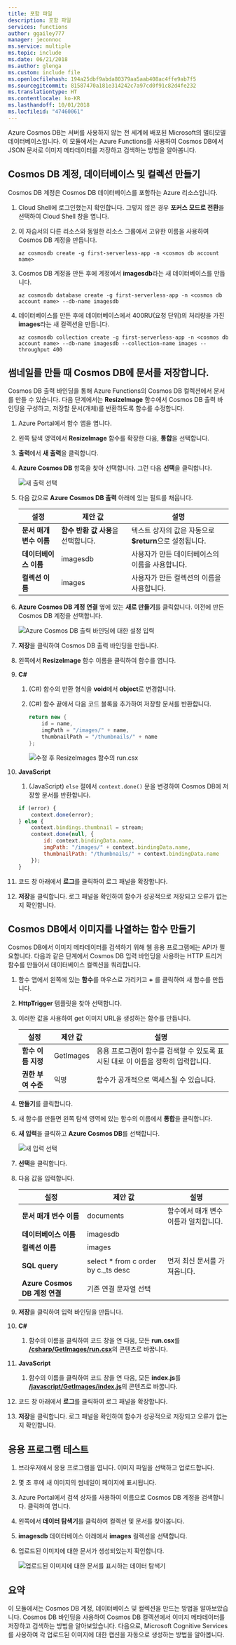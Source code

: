 ```yaml
---
title: 포함 파일
description: 포함 파일
services: functions
author: ggailey777
manager: jeconnoc
ms.service: multiple
ms.topic: include
ms.date: 06/21/2018
ms.author: glenga
ms.custom: include file
ms.openlocfilehash: 194a25dbf9abda80379aa5aab408ac4ffe9ab7f5
ms.sourcegitcommit: 81587470a181e314242c7a97cd0f91c82d4fe232
ms.translationtype: HT
ms.contentlocale: ko-KR
ms.lasthandoff: 10/01/2018
ms.locfileid: "47460061"
---
```

Azure Cosmos DB는 서버를 사용하지 않는 전 세계에 배포된 Microsoft의 멀티모델 데이터베이스입니다. 이 모듈에서는 Azure Functions를 사용하여 Cosmos DB에서 JSON 문서로 이미지 메타데이터를 저장하고 검색하는 방법을 알아봅니다.

## <a name="create-a-cosmos-db-account-database-and-collection"></a>Cosmos DB 계정, 데이터베이스 및 컬렉션 만들기

Cosmos DB 계정은 Cosmos DB 데이터베이스를 포함하는 Azure 리소스입니다.

1. Cloud Shell에 로그인했는지 확인합니다.  그렇지 않은 경우 **포커스 모드로 전환**을 선택하여 Cloud Shell 창을 엽니다. 

1. 이 자습서의 다른 리소스와 동일한 리소스 그룹에서 고유한 이름을 사용하여 Cosmos DB 계정을 만듭니다.

    ```azurecli
    az cosmosdb create -g first-serverless-app -n <cosmos db account name>
    ```

1. Cosmos DB 계정을 만든 후에 계정에서 **imagesdb**라는 새 데이터베이스를 만듭니다.

    ```azurecli
    az cosmosdb database create -g first-serverless-app -n <cosmos db account name> --db-name imagesdb
    ```

1. 데이터베이스를 만든 후에 데이터베이스에서 400RU(요청 단위)의 처리량을 가진 **images**라는 새 컬렉션을 만듭니다.

    ```azurecli
    az cosmosdb collection create -g first-serverless-app -n <cosmos db account name> --db-name imagesdb --collection-name images --throughput 400
    ```


## <a name="save-a-document-to-cosmos-db-when-a-thumbnail-is-created"></a>썸네일를 만들 때 Cosmos DB에 문서를 저장합니다.

Cosmos DB 출력 바인딩을 통해 Azure Functions의 Cosmos DB 컬렉션에서 문서를 만들 수 있습니다. 다음 단계에서는 **ResizeImage** 함수에서 Cosmos DB 출력 바인딩을 구성하고, 저장할 문서(개체)를 반환하도록 함수를 수정합니다.

1. Azure Portal에서 함수 앱을 엽니다.

1. 왼쪽 탐색 영역에서 **ResizeImage** 함수를 확장한 다음, **통합**을 선택합니다.

1. **출력**에서 **새 출력**을 클릭합니다.

1. **Azure Cosmos DB** 항목을 찾아 선택합니다. 그런 다음 **선택**을 클릭합니다.

    ![새 출력 선택](media/functions-first-serverless-web-app/4-new-output.jpg)

1. 다음 값으로 **Azure Cosmos DB 출력** 아래에 있는 필드를 채웁니다.

    | 설정      |  제안 값   | 설명                                        |
    | --- | --- | ---|
    | **문서 매개 변수 이름** | **함수 반환 값 사용**을 선택합니다. | 텍스트 상자의 값은 자동으로 **$return**으로 설정됩니다. |
    | **데이터베이스 이름** | imagesdb | 사용자가 만든 데이터베이스의 이름을 사용합니다. |
    | **컬렉션 이름** | images | 사용자가 만든 컬렉션의 이름을 사용합니다. |

1. **Azure Cosmos DB 계정 연결** 옆에 있는 **새로 만들기**를 클릭합니다. 이전에 만든 Cosmos DB 계정을 선택합니다.

    ![Azure Cosmos DB 출력 바인딩에 대한 설정 입력](media/functions-first-serverless-web-app/4-cosmos-db-output.png)

1. **저장**을 클릭하여 Cosmos DB 출력 바인딩을 만듭니다.

1. 왼쪽에서 **ResizeImage** 함수 이름을 클릭하여 함수를 엽니다.

1. **C#**

    1. (C#) 함수의 반환 형식을 **void**에서 **object**로 변경합니다.

    1. (C#) 함수 끝에서 다음 코드 블록을 추가하여 저장할 문서를 반환합니다.
    
        ```csharp
        return new {
            id = name,
            imgPath = "/images/" + name,
            thumbnailPath = "/thumbnails/" + name
        };
        ```
    
        ![수정 후 ResizeImages 함수의 run.csx](media/functions-first-serverless-web-app/4-update-function.png)

1. **JavaScript**

    1. (JavaScript) `else` 절에서 `context.done()` 문을 변경하여 Cosmos DB에 저장할 문서를 반환합니다.

    ```javascript
    if (error) {
        context.done(error);
    } else {
        context.bindings.thumbnail = stream;
        context.done(null, {
            id: context.bindingData.name,
            imgPath: "/images/" + context.bindingData.name,
            thumbnailPath: "/thumbnails/" + context.bindingData.name
        });
    }
    ```

1. 코드 창 아래에서 **로그**를 클릭하여 로그 패널을 확장합니다.

1. **저장**을 클릭합니다. 로그 패널을 확인하여 함수가 성공적으로 저장되고 오류가 없는지 확인합니다.


## <a name="create-a-function-to-list-images-from-cosmos-db"></a>Cosmos DB에서 이미지를 나열하는 함수 만들기

Cosmos DB에서 이미지 메타데이터를 검색하기 위해 웹 응용 프로그램에는 API가 필요합니다. 다음과 같은 단계에서 Cosmos DB 입력 바인딩을 사용하는 HTTP 트리거 함수를 만들어서 데이터베이스 컬렉션을 쿼리합니다.

1. 함수 앱에서 왼쪽에 있는 **함수**를 마우스로 가리키고 **+** 를 클릭하여 새 함수를 만듭니다.

1. **HttpTrigger** 템플릿을 찾아 선택합니다.

1. 이러한 값을 사용하여 get 이미지 URL을 생성하는 함수를 만듭니다.

    | 설정      |  제안 값   | 설명                                        |
    | --- | --- | ---|
    | **함수 이름 지정** | GetImages | 응용 프로그램이 함수를 검색할 수 있도록 표시된 대로 이 이름을 정확히 입력합니다. |
    | **권한 부여 수준** | 익명 | 함수가 공개적으로 액세스될 수 있습니다. |

1. **만들기**를 클릭합니다.

1. 새 함수를 만들면 왼쪽 탐색 영역에 있는 함수의 이름에서 **통합**을 클릭합니다.

1. **새 입력**을 클릭하고 **Azure Cosmos DB**를 선택합니다. 

    ![새 입력 선택](media/functions-first-serverless-web-app/4-new-input.jpg)

1. **선택**을 클릭합니다.

1. 다음 값을 입력합니다.

    | 설정      |  제안 값   | 설명                                        |
    | --- | --- | ---|
    | **문서 매개 변수 이름** | documents | 함수에서 매개 변수 이름과 일치합니다. |
    | **데이터베이스 이름** | imagesdb |  |
    | **컬렉션 이름** | images |  |
    | **SQL query** | select * from c order by c._ts desc | 먼저 최신 문서를 가져옵니다. |
    | **Azure Cosmos DB 계정 연결** | 기존 연결 문자열 선택 |  |

1. **저장**을 클릭하여 입력 바인딩을 만듭니다.

1. **C#**

    1. 함수의 이름을 클릭하여 코드 창을 연 다음, 모든 **run.csx**를 [**/csharp/GetImages/run.csx**](https://raw.githubusercontent.com/Azure-Samples/functions-first-serverless-web-application/master/csharp/GetImages/run.csx)의 콘텐츠로 바꿉니다.

1. **JavaScript**

    1. 함수의 이름을 클릭하여 코드 창을 연 다음, 모든 **index.js**를 [**/javascript/GetImages/index.js**](https://raw.githubusercontent.com/Azure-Samples/functions-first-serverless-web-application/master/javascript/GetImages/index.js)의 콘텐츠로 바꿉니다.

1. 코드 창 아래에서 **로그**를 클릭하여 로그 패널을 확장합니다.

1. **저장**을 클릭합니다. 로그 패널을 확인하여 함수가 성공적으로 저장되고 오류가 없는지 확인합니다.


## <a name="test-the-application"></a>응용 프로그램 테스트

1. 브라우저에서 응용 프로그램을 엽니다. 이미지 파일을 선택하고 업로드합니다.

1. 몇 초 후에 새 이미지의 썸네일이 페이지에 표시됩니다.

1. Azure Portal에서 검색 상자를 사용하여 이름으로 Cosmos DB 계정을 검색합니다. 클릭하여 엽니다.

1. 왼쪽에서 **데이터 탐색기**를 클릭하여 컬렉션 및 문서를 찾아봅니다.

1. **imagesdb** 데이터베이스 아래에서 **images** 컬렉션을 선택합니다.

1. 업로드된 이미지에 대한 문서가 생성되었는지 확인합니다.

    ![업로드된 이미지에 대한 문서를 표시하는 데이터 탐색기](media/functions-first-serverless-web-app/4-data-explorer.png)



## <a name="summary"></a>요약

이 모듈에서는 Cosmos DB 계정, 데이터베이스 및 컬렉션을 만드는 방법을 알아보았습니다. Cosmos DB 바인딩을 사용하여 Cosmos DB 컬렉션에서 이미지 메타데이터를 저장하고 검색하는 방법을 알아보았습니다. 다음으로, Microsoft Cognitive Services를 사용하여 각 업로드된 이미지에 대한 캡션을 자동으로 생성하는 방법을 알아봅니다.
